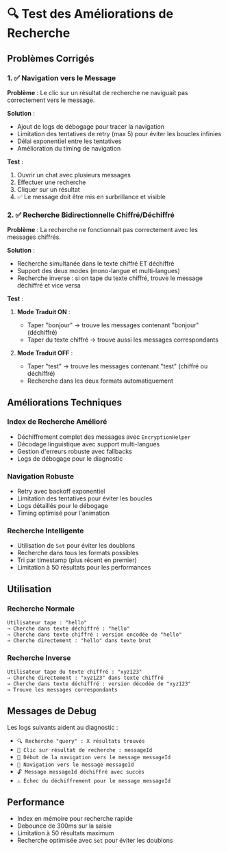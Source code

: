 # 🔍 Test des Améliorations de Recherche

## Problèmes Corrigés

### 1. ✅ Navigation vers le Message
**Problème** : Le clic sur un résultat de recherche ne naviguait pas correctement vers le message.

**Solution** :
- Ajout de logs de débogage pour tracer la navigation
- Limitation des tentatives de retry (max 5) pour éviter les boucles infinies
- Délai exponentiel entre les tentatives
- Amélioration du timing de navigation

**Test** :
1. Ouvrir un chat avec plusieurs messages
2. Effectuer une recherche
3. Cliquer sur un résultat
4. ✅ Le message doit être mis en surbrillance et visible

### 2. ✅ Recherche Bidirectionnelle Chiffré/Déchiffré
**Problème** : La recherche ne fonctionnait pas correctement avec les messages chiffrés.

**Solution** :
- Recherche simultanée dans le texte chiffré ET déchiffré
- Support des deux modes (mono-langue et multi-langues)
- Recherche inverse : si on tape du texte chiffré, trouve le message déchiffré et vice versa

**Test** :
1. **Mode Traduit ON** :
   - Taper "bonjour" → trouve les messages contenant "bonjour" (déchiffré)
   - Taper du texte chiffré → trouve aussi les messages correspondants

2. **Mode Traduit OFF** :
   - Taper "test" → trouve les messages contenant "test" (chiffré ou déchiffré)
   - Recherche dans les deux formats automatiquement

## Améliorations Techniques

### Index de Recherche Amélioré
- Déchiffrement complet des messages avec `EncryptionHelper`
- Décodage linguistique avec support multi-langues
- Gestion d'erreurs robuste avec fallbacks
- Logs de débogage pour le diagnostic

### Navigation Robuste
- Retry avec backoff exponentiel
- Limitation des tentatives pour éviter les boucles
- Logs détaillés pour le débogage
- Timing optimisé pour l'animation

### Recherche Intelligente
- Utilisation de `Set` pour éviter les doublons
- Recherche dans tous les formats possibles
- Tri par timestamp (plus récent en premier)
- Limitation à 50 résultats pour les performances

## Utilisation

### Recherche Normale
```
Utilisateur tape : "hello"
→ Cherche dans texte déchiffré : "hello"
→ Cherche dans texte chiffré : version encodée de "hello"
→ Cherche directement : "hello" dans texte brut
```

### Recherche Inverse
```
Utilisateur tape du texte chiffré : "xyz123"
→ Cherche directement : "xyz123" dans texte chiffré
→ Cherche dans texte déchiffré : version décodée de "xyz123"
→ Trouve les messages correspondants
```

## Messages de Debug

Les logs suivants aident au diagnostic :
- `🔍 Recherche "query" : X résultats trouvés`
- `🎯 Clic sur résultat de recherche : messageId`
- `🚀 Début de la navigation vers le message messageId`
- `📍 Navigation vers le message messageId`
- `🔓 Message messageId déchiffré avec succès`
- `⚠️ Échec du déchiffrement pour le message messageId`

## Performance

- Index en mémoire pour recherche rapide
- Debounce de 300ms sur la saisie
- Limitation à 50 résultats maximum
- Recherche optimisée avec `Set` pour éviter les doublons
